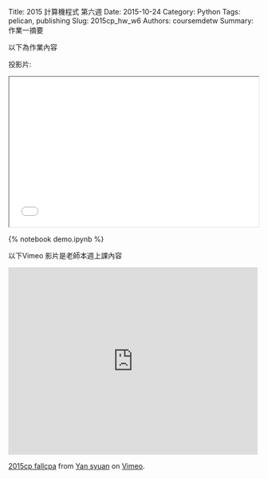 Title: 2015 計算機程式 第六週
Date: 2015-10-24
Category: Python
Tags: pelican, publishing
Slug: 2015cp_hw_w6
Authors: coursemdetw
Summary: 作業一摘要

以下為作業內容

投影片:

<iframe src="W6.html" width="500" height="300"></iframe>


{% notebook demo.ipynb %}

以下Vimeo 影片是老師本週上課內容

<iframe src="https://player.vimeo.com/video/143337732" width="500" height="375" frameborder="0" webkitallowfullscreen mozallowfullscreen allowfullscreen></iframe> <p><a href="https://vimeo.com/143337732">2015cp fallcpa</a> from <a href="https://vimeo.com/user44900188">Yan syuan</a> on <a href="https://vimeo.com">Vimeo</a>.</p>

